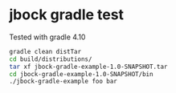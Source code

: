 # jbock gradle test

Tested with gradle 4.10

````sh
gradle clean distTar
cd build/distributions/
tar xf jbock-gradle-example-1.0-SNAPSHOT.tar
cd jbock-gradle-example-1.0-SNAPSHOT/bin
./jbock-gradle-example foo bar
````
